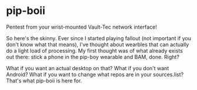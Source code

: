 # pip-boii
Pentest from your wrist-mounted Vault-Tec network interface!

So here's the skinny. Ever since I started playing fallout (not important if you don't know what that means), I've thought about wearbles that can actually do a light load of processing. My first thought was of what already exists out there: stick a phone in the pip-boy wearable and BAM, done. Right?

What if you want an actual desktop on that? What if you don't want Android? What if you want to change what repos are in your sources.list? That's what pip-boii is here for.
